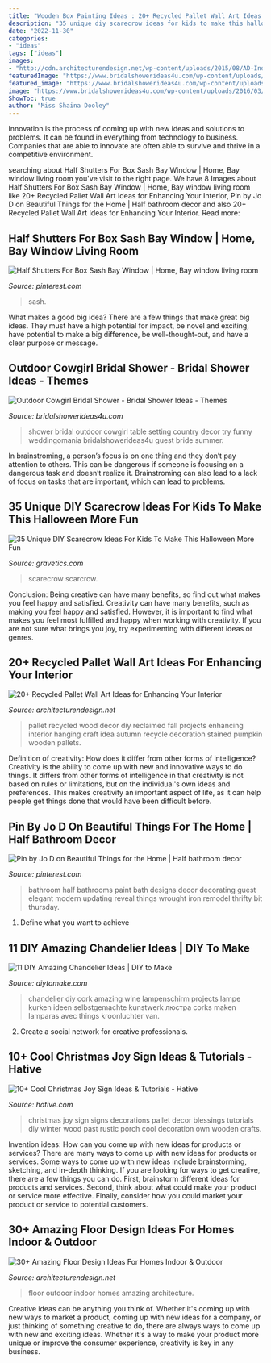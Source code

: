 ```yaml
---
title: "Wooden Box Painting Ideas : 20+ Recycled Pallet Wall Art Ideas For Enhancing Your Interior"
description: "35 unique diy scarecrow ideas for kids to make this halloween more fun"
date: "2022-11-30"
categories:
- "ideas"
tags: ["ideas"]
images:
- "http://cdn.architecturendesign.net/wp-content/uploads/2015/08/AD-Indoor-Outdoor-Floor-Design-Ideas-05.jpg"
featuredImage: "https://www.bridalshowerideas4u.com/wp-content/uploads/2016/03/cowgirl-bridal-shower-guest-table-setting-outdoor-530x796.jpg"
featured_image: "https://www.bridalshowerideas4u.com/wp-content/uploads/2016/03/cowgirl-bridal-shower-guest-table-setting-outdoor-530x796.jpg"
image: "https://www.bridalshowerideas4u.com/wp-content/uploads/2016/03/cowgirl-bridal-shower-guest-table-setting-outdoor-530x796.jpg"
ShowToc: true
author: "Miss Shaina Dooley"
---
```



Innovation is the process of coming up with new ideas and solutions to problems. It can be found in everything from technology to business. Companies that are able to innovate are often able to survive and thrive in a competitive environment.

	

		
searching about Half Shutters For Box Sash Bay Window | Home, Bay window living room you've visit to the right page. We have 8 Images about Half Shutters For Box Sash Bay Window | Home, Bay window living room like 20+ Recycled Pallet Wall Art Ideas for Enhancing Your Interior, Pin by Jo D on Beautiful Things for the Home | Half bathroom decor and also 20+ Recycled Pallet Wall Art Ideas for Enhancing Your Interior. Read more:
		
    
## Half Shutters For Box Sash Bay Window | Home, Bay Window Living Room

<img loading=lazy src="https://i.pinimg.com/736x/d4/9d/88/d49d885a7f27957bada7332768f40264.jpg" onerror="this.onerror=null;this.src='https://tse1.mm.bing.net/th?id=OIP.vZhmC1wjYtL6nYnymxBLhQHaLG&amp;pid=15.1';" alt="Half Shutters For Box Sash Bay Window | Home, Bay window living room">

_Source: pinterest.com_

>sash. 

	

What makes a good big idea?
There are a few things that make great big ideas. They must have a high potential for impact, be novel and exciting, have potential to make a big difference, be well-thought-out, and have a clear purpose or message.

    
## Outdoor Cowgirl Bridal Shower - Bridal Shower Ideas - Themes

<img loading=lazy src="https://www.bridalshowerideas4u.com/wp-content/uploads/2016/03/cowgirl-bridal-shower-guest-table-setting-outdoor-530x796.jpg" onerror="this.onerror=null;this.src='https://tse2.mm.bing.net/th?id=OIP.Eg72jZFx6ZnwPxpdSPUcaAHaLH&amp;pid=15.1';" alt="Outdoor Cowgirl Bridal Shower - Bridal Shower Ideas - Themes">

_Source: bridalshowerideas4u.com_

>shower bridal outdoor cowgirl table setting country decor try funny weddingomania bridalshowerideas4u guest bride summer. 

	

In brainstroming, a person’s focus is on one thing and they don’t pay attention to others. This can be dangerous if someone is focusing on a dangerous task and doesn’t realize it. Brainstroming can also lead to a lack of focus on tasks that are important, which can lead to problems.

    
## 35 Unique DIY Scarecrow Ideas For Kids To Make This Halloween More Fun

<img loading=lazy src="https://www.gravetics.com/wp-content/uploads/2017/07/DIY-Pallet-Scarcrow.jpg" onerror="this.onerror=null;this.src='https://tse4.mm.bing.net/th?id=OIP.vS7fFnO4E-OkOofH3C294QHaJ4&amp;pid=15.1';" alt="35 Unique DIY Scarecrow Ideas For Kids To Make This Halloween More Fun">

_Source: gravetics.com_

>scarecrow scarcrow. 

	

Conclusion: Being creative can have many benefits, so find out what makes you feel happy and satisfied.
Creativity can have many benefits, such as making you feel happy and satisfied. However, it is important to find what makes you feel most fulfilled and happy when working with creativity. If you are not sure what brings you joy, try experimenting with different ideas or genres.

    
## 20+ Recycled Pallet Wall Art Ideas For Enhancing Your Interior

<img loading=lazy src="http://cdn.architecturendesign.net/wp-content/uploads/2015/06/AD-Pallet-Wall-Art-14.jpg" onerror="this.onerror=null;this.src='https://tse1.mm.bing.net/th?id=OIP.ZEvAOThnjVQaw_KjwxcIxgHaJ4&amp;pid=15.1';" alt="20+ Recycled Pallet Wall Art Ideas for Enhancing Your Interior">

_Source: architecturendesign.net_

>pallet recycled wood decor diy reclaimed fall projects enhancing interior hanging craft idea autumn recycle decoration stained pumpkin wooden pallets. 

	

Definition of creativity: How does it differ from other forms of intelligence?
Creativity is the ability to come up with new and innovative ways to do things. It differs from other forms of intelligence in that creativity is not based on rules or limitations, but on the individual's own ideas and preferences. This makes creativity an important aspect of life, as it can help people get things done that would have been difficult before.

    
## Pin By Jo D On Beautiful Things For The Home | Half Bathroom Decor

<img loading=lazy src="https://i.pinimg.com/736x/3d/b5/ef/3db5efc831ce4a8271abf42114fd3a24--small-half-bathrooms-ideas-for-small-bathrooms.jpg" onerror="this.onerror=null;this.src='https://tse3.mm.bing.net/th?id=OIP.K_38GuUdoItEroO79MHKWwHaLH&amp;pid=15.1';" alt="Pin by Jo D on Beautiful Things for the Home | Half bathroom decor">

_Source: pinterest.com_

>bathroom half bathrooms paint bath designs decor decorating guest elegant modern updating reveal things wrought iron remodel thrifty bit thursday. 

	

1. Define what you want to achieve 

    
## 11 DIY Amazing Chandelier Ideas | DIY To Make

<img loading=lazy src="http://www.diytomake.com/wp-content/uploads/2015/11/DIY-Cork-Chandelier.jpg" onerror="this.onerror=null;this.src='https://tse2.mm.bing.net/th?id=OIP.I0U-mNYxvJxc0pH9MVaaIAHaJ3&amp;pid=15.1';" alt="11 DIY Amazing Chandelier Ideas | DIY to Make">

_Source: diytomake.com_

>chandelier diy cork amazing wine lampenschirm projects lampe kurken ideen selbstgemachte kunstwerk люстра corks maken lamparas avec things kroonluchter van. 

	

2. Create a social network for creative professionals. 

    
## 10+ Cool Christmas Joy Sign Ideas &amp; Tutorials - Hative

<img loading=lazy src="https://hative.com/wp-content/uploads/2014/09/christmas-joy-sign/10-christmas-joy-sign-ideas-and-tutorials.jpg" onerror="this.onerror=null;this.src='https://tse2.mm.bing.net/th?id=OIP.l2F_ERFExURqzRMtj-SSXQHaJ4&amp;pid=15.1';" alt="10+ Cool Christmas Joy Sign Ideas &amp; Tutorials - Hative">

_Source: hative.com_

>christmas joy sign signs decorations pallet decor blessings tutorials diy winter wood past rustic porch cool decoration own wooden crafts. 

	

Invention ideas: How can you come up with new ideas for products or services?
There are many ways to come up with new ideas for products or services. Some ways to come up with new ideas include brainstorming, sketching, and in-depth thinking. If you are looking for ways to get creative, there are a few things you can do. First, brainstorm different ideas for products and services. Second, think about what could make your product or service more effective. Finally, consider how you could market your product or service to potential customers.

    
## 30+ Amazing Floor Design Ideas For Homes Indoor &amp; Outdoor

<img loading=lazy src="http://cdn.architecturendesign.net/wp-content/uploads/2015/08/AD-Indoor-Outdoor-Floor-Design-Ideas-05.jpg" onerror="this.onerror=null;this.src='https://tse4.mm.bing.net/th?id=OIP.xYZGuGI64uXXCcEkVARf3AHaLs&amp;pid=15.1';" alt="30+ Amazing Floor Design Ideas For Homes Indoor &amp; Outdoor">

_Source: architecturendesign.net_

>floor outdoor indoor homes amazing architecture. 

	

Creative ideas can be anything you think of. Whether it's coming up with new ways to market a product, coming up with new ideas for a company, or just thinking of something creative to do, there are always ways to come up with new and exciting ideas. Whether it's a way to make your product more unique or improve the consumer experience, creativity is key in any business.

